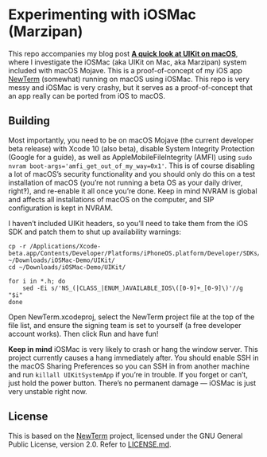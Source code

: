 # Experimenting with iOSMac (Marzipan)
This repo accompanies my blog post [**A quick look at UIKit on macOS**](https://kirb.me/2018/06/07/iosmac-research.html), where I investigate the iOSMac (aka UIKit on Mac, aka Marzipan) system included with macOS Mojave. This is a proof-of-concept of my iOS app [NewTerm](https://github.com/hbang/NewTerm) (somewhat) running on macOS using iOSMac. This repo is very messy and iOSMac is very crashy, but it serves as a proof-of-concept that an app really can be ported from iOS to macOS.

## Building
Most importantly, you need to be on macOS Mojave (the current developer beta release) with Xcode 10 (also beta), disable System Integrity Protection (Google for a guide), as well as AppleMobileFileIntegrity (AMFI) using `sudo nvram boot-args='amfi_get_out_of_my_way=0x1'`. This is of course disabling a lot of macOS’s security functionality and you should only do this on a test installation of macOS (you’re not running a beta OS as your daily driver, right‽), and re-enable it all once you’re done. Keep in mind NVRAM is global and affects all installations of macOS on the computer, and SIP configuration is kept in NVRAM.

I haven’t included UIKit headers, so you’ll need to take them from the iOS SDK and patch them to shut up availability warnings:

```shell
cp -r /Applications/Xcode-beta.app/Contents/Developer/Platforms/iPhoneOS.platform/Developer/SDKs/iPhoneOS.sdk/System/Library/Frameworks/UIKit.framework/Headers/*.h ~/Downloads/iOSMac-Demo/UIKit/
cd ~/Downloads/iOSMac-Demo/UIKit/

for i in *.h; do
	sed -Ei s/'NS_(|CLASS_|ENUM_)AVAILABLE_IOS\([0-9]+_[0-9]\)'//g "$i"
done
```

Open NewTerm.xcodeproj, select the NewTerm project file at the top of the file list, and ensure the signing team is set to yourself (a free developer account works). Then click Run and have fun!

**Keep in mind** iOSMac is very likely to crash or hang the window server. This project currently causes a hang immediately after. You should enable SSH in the macOS Sharing Preferences so you can SSH in from another machine and run `killall UIKitSystemApp` if you’re in trouble. If you forget or can’t, just hold the power button. There’s no permanent damage — iOSMac is just very unstable right now.

## License
This is based on the [NewTerm](https://github.com/hbang/NewTerm) project, licensed under the GNU General Public License, version 2.0. Refer to [LICENSE.md](LICENSE.md).
